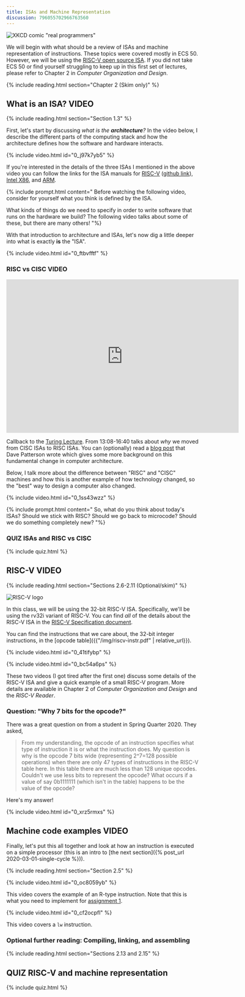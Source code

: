 ```yaml
---
title: ISAs and Machine Representation
discussion: 796055702966763560
---
```


![XKCD comic "real programmers"](https://imgs.xkcd.com/comics/real_programmers.png)

We will begin with what should be a review of ISAs and machine representation of instructions.
These topics were covered mostly in ECS 50.
However, we will be using the [RISC-V open source ISA](https://riscv.org/).
If you did not take ECS 50 or find yourself struggling to keep up in this first set of lectures, please refer to Chapter 2 in *Computer Organization and Design*.

{% include reading.html section="Chapter 2 (Skim only)" %}

## What is an ISA? **VIDEO**

{% include reading.html section="Section 1.3" %}

First, let's start by discussing *what is the **architecture**?*
In the video below, I describe the different parts of the computing stack and how the architecture defines how the software and hardware interacts.

{% include video.html id="0_j97k7yb5" %}

If you're interested in the details of the three ISAs I mentioned in the above video you can follow the links for the ISA manuals for [RISC-V](https://github.com/riscv/riscv-isa-manual/releases/download/Ratified-IMAFDQC/riscv-spec-20191213.pdf) ([github link](https://github.com/riscv/riscv-isa-manual)), [Intel X86](https://software.intel.com/content/www/us/en/develop/articles/intel-sdm.html), and [ARM](https://developer.arm.com/documentation/ddi0487/latest).

{% include prompt.html content="
Before watching the following video, consider for yourself what you think is defined by the ISA.

What kinds of things do we need to specify in order to write software that runs on the hardware we build? The following video talks about some of these, but there are many others!
"%}

With that introduction to architecture and ISAs, let's now dig a little deeper into what is exactly **is** the "ISA".

{% include video.html id="0_ftbvfftf" %}

### RISC vs CISC **VIDEO**

<iframe width="608" height="402" src="https://www.youtube.com/embed/3LVeEjsn8Ts?start=788&end=1000" frameborder="0" allow="accelerometer; autoplay; encrypted-media; gyroscope; picture-in-picture" allowfullscreen></iframe>

Callback to the [Turing Lecture](https://www.youtube.com/watch?v=3LVeEjsn8Ts).
From 13:08-16:40 talks about *why* we moved from CISC ISAs to RISC ISAs.
You can (optionally) read a [blog post](https://www.sigarch.org/riscy-history/) that Dave Patterson wrote which gives some more background on this fundamental change in computer architecture.

Below, I talk more about the difference between "RISC" and "CISC" machines and  how this is another example of how technology changed, so the "best" way to design a computer also changed.

{% include video.html id="0_1ss43wzz" %}

{% include prompt.html content="
So, what do you think about today's ISAs?
Should we stick with RISC?
Should we go back to microcode?
Should we do something completely new?
"%}

### **QUIZ** ISAs and RISC vs CISC

{% include quiz.html %}

## RISC-V **VIDEO**

{% include reading.html section="Sections 2.6-2.11 (Optional/skim)" %}

![RISC-V logo](https://content.riscv.org/wp-content/uploads/2018/09/riscv-logo.png)

In this class, we will be using the 32-bit RISC-V ISA.
Specifically, we'll be using the rv32i variant of RISC-V.
You can find *all* of the details about the RISC-V ISA in the [RISC-V Specification document](https://riscv.org/specifications/isa-spec-pdf/).

You can find the instructions that we care about, the 32-bit integer instructions, in the [opcode table]({{"/img/riscv-instr.pdf" | relative_url}}).

{% include video.html id="0_41tifybp" %}

{% include video.html id="0_bc54a6ps" %}

These two videos (I got tired after the first one) discuss some details of the RISC-V ISA and give a quick example of a small RISC-V program.
More details are available in Chapter 2 of *Computer Organization and Design* and the *RISC-V Reader*.

### Question: "Why 7 bits for the opcode?"

There was a great question on from a student in Spring Quarter 2020. They asked,

> From my understanding, the opcode of an instruction specifies what type of instruction it is or what the instruction does.
> My question is why is the opcode 7 bits wide (representing 2^7=128 possible operations) when there are only 47 types of instructions in the RISC-V table here.
> In this table there are much less than 128 unique opcodes.
> Couldn't we use less bits to represent the opcode?
> What occurs if a value of say 0b1111111 (which isn't in the table) happens to be the value of the opcode?

Here's my answer!

{% include video.html id="0_xrz5rmxs" %}

## Machine code examples **VIDEO**

Finally, let's put this all together and look at how an instruction is executed on a simple processor (this is an intro to [the next section]({% post_url 2020-03-01-single-cycle %})).

{% include reading.html section="Section 2.5" %}

{% include video.html id="0_oc8059yb" %}

This video covers the example of an R-type instruction.
Note that this is what you need to implement for [assignment 1](https://jlpteaching.github.io/dinocpu-wq21/assignments/assignment-1.html).

{% include video.html id="0_cf2ocpfl" %}

This video covers a `lw` instruction.

### Optional further reading: Compiling, linking, and assembling

{% include reading.html section="Sections 2.13 and 2.15" %}

## **QUIZ** RISC-V and machine representation

{% include quiz.html %}
